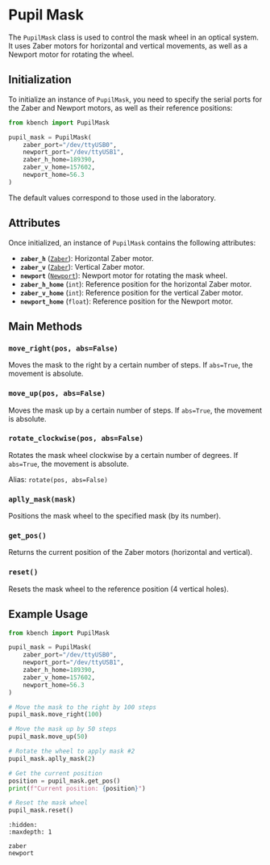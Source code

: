 # Pupil Mask

The `PupilMask` class is used to control the mask wheel in an optical system. It uses Zaber motors for horizontal and vertical movements, as well as a Newport motor for rotating the wheel.

## Initialization

To initialize an instance of `PupilMask`, you need to specify the serial ports for the Zaber and Newport motors, as well as their reference positions:

```python
from kbench import PupilMask

pupil_mask = PupilMask(
    zaber_port="/dev/ttyUSB0",
    newport_port="/dev/ttyUSB1",
    zaber_h_home=189390,
    zaber_v_home=157602,
    newport_home=56.3
)
```

The default values correspond to those used in the laboratory.

## Attributes

Once initialized, an instance of `PupilMask` contains the following attributes:

- **`zaber_h`** ([`Zaber`](zaber)): Horizontal Zaber motor.
- **`zaber_v`** ([`Zaber`](zaber)): Vertical Zaber motor.
- **`newport`** ([`Newport`](newport)): Newport motor for rotating the mask wheel.
- **`zaber_h_home`** (`int`): Reference position for the horizontal Zaber motor.
- **`zaber_v_home`** (`int`): Reference position for the vertical Zaber motor.
- **`newport_home`** (`float`): Reference position for the Newport motor.

## Main Methods

### `move_right(pos, abs=False)`
Moves the mask to the right by a certain number of steps. If `abs=True`, the movement is absolute.

### `move_up(pos, abs=False)`
Moves the mask up by a certain number of steps. If `abs=True`, the movement is absolute.

### `rotate_clockwise(pos, abs=False)`
Rotates the mask wheel clockwise by a certain number of degrees. If `abs=True`, the movement is absolute.

Alias: `rotate(pos, abs=False)`

### `aplly_mask(mask)`
Positions the mask wheel to the specified mask (by its number).

### `get_pos()`
Returns the current position of the Zaber motors (horizontal and vertical).

### `reset()`
Resets the mask wheel to the reference position (4 vertical holes).

## Example Usage

```python
from kbench import PupilMask

pupil_mask = PupilMask(
    zaber_port="/dev/ttyUSB0",
    newport_port="/dev/ttyUSB1",
    zaber_h_home=189390,
    zaber_v_home=157602,
    newport_home=56.3
)

# Move the mask to the right by 100 steps
pupil_mask.move_right(100)

# Move the mask up by 50 steps
pupil_mask.move_up(50)

# Rotate the wheel to apply mask #2
pupil_mask.aplly_mask(2)

# Get the current position
position = pupil_mask.get_pos()
print(f"Current position: {position}")

# Reset the mask wheel
pupil_mask.reset()
```

```{toctree}
:hidden:
:maxdepth: 1

zaber
newport
```